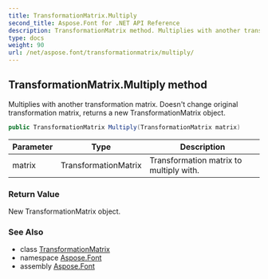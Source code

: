 ```yaml
---
title: TransformationMatrix.Multiply
second_title: Aspose.Font for .NET API Reference
description: TransformationMatrix method. Multiplies with another transformation matrix. Doesnt change original transformation matrix returns a new TransformationMatrix object
type: docs
weight: 90
url: /net/aspose.font/transformationmatrix/multiply/
---
```

## TransformationMatrix.Multiply method

Multiplies with another transformation matrix. Doesn't change original transformation matrix, returns a new TransformationMatrix object.

```csharp
public TransformationMatrix Multiply(TransformationMatrix matrix)
```

| Parameter | Type | Description |
| --- | --- | --- |
| matrix | TransformationMatrix | Transformation matrix to multiply with. |

### Return Value

New TransformationMatrix object.

### See Also

* class [TransformationMatrix](../)
* namespace [Aspose.Font](../../transformationmatrix/)
* assembly [Aspose.Font](../../../)


